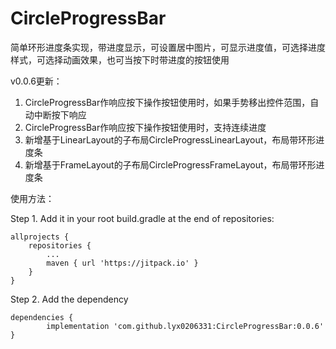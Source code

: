 # CircleProgressBar
简单环形进度条实现，带进度显示，可设置居中图片，可显示进度值，可选择进度样式，可选择动画效果，也可当按下时带进度的按钮使用

v0.0.6更新：
1. CircleProgressBar作响应按下操作按钮使用时，如果手势移出控件范围，自动中断按下响应
2. CircleProgressBar作响应按下操作按钮使用时，支持连续进度
3. 新增基于LinearLayout的子布局CircleProgressLinearLayout，布局带环形进度条
3. 新增基于FrameLayout的子布局CircleProgressFrameLayout，布局带环形进度条

使用方法：

Step 1. Add it in your root build.gradle at the end of repositories:

	allprojects {
		repositories {
			...
			maven { url 'https://jitpack.io' }
		}
	}
Step 2. Add the dependency

	dependencies {
	        implementation 'com.github.lyx0206331:CircleProgressBar:0.0.6'
	}

